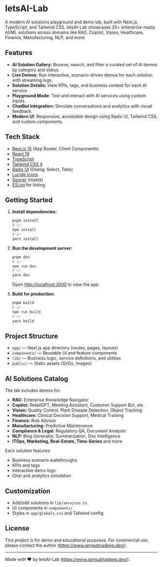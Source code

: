 # letsAI-Lab

A modern AI solutions playground and demo lab, built with Next.js, TypeScript, and Tailwind CSS. letsAI-Lab showcases 20+ enterprise-ready AI/ML solutions across domains like RAG, Copilot, Vision, Healthcare, Finance, Manufacturing, NLP, and more.

## Features

- **AI Solution Gallery:** Browse, search, and filter a curated set of AI demos by category and status.
- **Live Demos:** Run interactive, scenario-driven demos for each solution with streaming logs.
- **Solution Details:** View KPIs, tags, and business context for each AI service.
- **Playground Mode:** Test and interact with AI services using custom inputs.
- **ChatBot Integration:** Simulate conversations and analytics with visual feedback.
- **Modern UI:** Responsive, accessible design using Radix UI, Tailwind CSS, and custom components.

## Tech Stack

- [Next.js 15](https://nextjs.org/) (App Router, Client Components)
- [React 19](https://react.dev/)
- [TypeScript](https://www.typescriptlang.org/)
- [Tailwind CSS 4](https://tailwindcss.com/)
- [Radix UI](https://www.radix-ui.com/) (Dialog, Select, Tabs)
- [Lucide Icons](https://lucide.dev/)
- [Sonner](https://sonner.emilkowal.ski/) (toasts)
- [ESLint](https://eslint.org/) for linting

## Getting Started

1. **Install dependencies:**

   ```sh
   pnpm install
   # or
   npm install
   # or
   yarn install
   ```

2. **Run the development server:**

   ```sh
   pnpm dev
   # or
   npm run dev
   # or
   yarn dev
   ```

   Open [http://localhost:3000](http://localhost:3000) to view the app.

3. **Build for production:**

   ```sh
   pnpm build
   # or
   npm run build
   # or
   yarn build
   ```

## Project Structure

- `app/` — Next.js app directory (routes, pages, layouts)
- `components/` — Reusable UI and feature components
- `lib/` — Business logic, service definitions, and utilities
- `public/` — Static assets (SVGs, images)

## AI Solutions Catalog

The lab includes demos for:

- **RAG:** Enterprise Knowledge Navigator
- **Copilot:** RetailGPT, Meeting Assistant, Customer Support Bot, etc.
- **Vision:** Quality Control, Plant Disease Detection, Object Tracking
- **Healthcare:** Clinical Decision Support, Medical Training
- **Finance:** Risk Advisor
- **Manufacturing:** Predictive Maintenance
- **Compliance & Legal:** Regulatory QA, Document Analysis
- **NLP:** Blog Generator, Summarization, Doc Intelligence
- **ITOps, Marketing, Real-Estate, Time-Series** and more

Each solution features:

- Business scenario walkthroughs
- KPIs and tags
- Interactive demo logs
- Chat and analytics simulation

## Customization

- Add/edit solutions in `lib/services.ts`
- UI components in `components/`
- Styles in `app/globals.css` and Tailwind config

## License

This project is for demo and educational purposes. For commercial use, please contact the author (https://www.iamsubhadeep.dev/).

---

Made with ❤️ by letsAI-Lab (https://www.iamsubhadeep.dev/).
